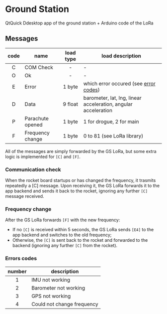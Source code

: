 # Ground Station

QtQuick Ddesktop app of the ground station + Arduino code of the LoRa 

## Messages

| code | name | load type | load description | 
| :--: | ---- | :--: | ----------- |
| C | COM Check | - | - |
| O | Ok | - | - |
| E | Error | 1 byte | which error occured (see [error codes](#errors-codes)) |
| D | Data | 9 float | barometer, lat, lng, linear acceleration, angular acceleration |
| P | Parachute opened | 1 byte | 1 for drogue, 2 for main |
| F | Frequency change | 1 byte | 0 to 81 (see LoRa library) |

All of the messages are simply forwarded by the GS LoRa, but some extra logic is implemented for `[C]` and `[F]`.

### Communication check 

When the rocket board startups or has changed the frequency, it trasmits repeatedly a [C] message. Upon receiving it, the GS LoRa forwards it to the app backend and sends it back to the rocket, ignoring any further `[C]` message received.

### Frequency change

After the GS LoRa forwards `[F]` with the new frequency:

 - If no `[C]` is received within 5 seconds, the GS LoRa sends `[E4]` to the app backend and switches to the old frequency;
 - Otherwise, the `[C]` is sent back to the rocket and forwarded to the backend (ignoring any further `[C]` from the rocket). 

### Errors codes

| number | description |
| :----: | ----------- |
| 1 | IMU not working |
| 2 | Barometer not working |
| 3 | GPS not working |
| 4 | Could not change frequency |
